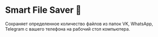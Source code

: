 # Smart File Saver :book:

Сохраняет определенное количество файлов из папок VK, WhatsApp, Telegram с вашего телефона на рабочий стол компьютера.
